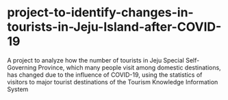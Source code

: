 # project-to-identify-changes-in-tourists-in-Jeju-Island-after-COVID-19
A project to analyze how the number of tourists in Jeju Special Self-Governing Province, which many people visit among domestic destinations, has changed due to the influence of COVID-19, using the statistics of visitors to major tourist destinations of the Tourism Knowledge Information System
